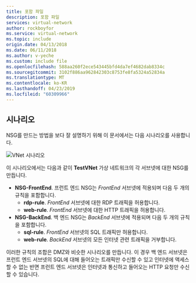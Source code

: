 ```yaml
---
title: 포함 파일
description: 포함 파일
services: virtual-network
author: rockboyfor
ms.service: virtual-network
ms.topic: include
origin.date: 04/13/2018
ms.date: 06/11/2018
ms.author: v-yeche
ms.custom: include file
ms.openlocfilehash: 588aa260f2ece543445bfd4da7ef4682dab8334c
ms.sourcegitcommit: 3102f886aa962842303c8753fe8fa5324a52834a
ms.translationtype: MT
ms.contentlocale: ko-KR
ms.lasthandoff: 04/23/2019
ms.locfileid: "60309966"
---
```

## <a name="scenario"></a>시나리오
NSG를 만드는 방법을 보다 잘 설명하기 위해 이 문서에서는 다음 시나리오를 사용합니다.

![VNet 시나리오](./media/virtual-networks-create-nsg-scenario-include/figure1.png)

이 시나리오에서는 다음과 같이 **TestVNet** 가상 네트워크의 각 서브넷에 대한 NSG를 만듭니다. 

* **NSG-FrontEnd**. 프런트 엔드 NSG는 *FrontEnd* 서브넷에 적용되며 다음 두 개의 규칙을 포함합니다.    
  * **rdp-rule**. *FrontEnd* 서브넷에 대한 RDP 트래픽을 허용합니다.
  * **web-rule**. *FrontEnd* 서브넷에 대한 HTTP 트래픽을 허용합니다.
* **NSG-BackEnd**. 백 엔드 NSG는 *BackEnd* 서브넷에 적용되며 다음 두 개의 규칙을 포함합니다.    
  * **sql-rule**. *FrontEnd* 서브넷의 SQL 트래픽만 허용합니다.
  * **web-rule**. *BackEnd* 서브넷의 모든 인터넷 관련 트래픽을 거부합니다.

이러한 규칙의 조합은 DMZ와 비슷한 시나리오를 만듭니다. 이 경우 백 엔드 서브넷은 프런트 엔드 서브넷의 SQL에 대해 들어오는 트래픽만 수신할 수 있고 인터넷에 액세스할 수 없는 반면 프런트 엔드 서브넷은 인터넷과 통신하고 들어오는 HTTP 요청만 수신할 수 있습니다.
